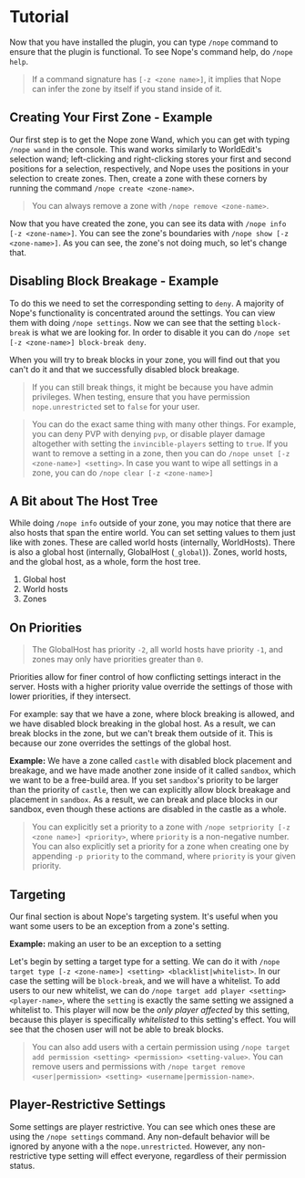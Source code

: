 # Tutorial

Now that you have installed the plugin, you can type `/nope` command to ensure that the plugin is functional. To see Nope's command help, do `/nope help`.

> If a command signature has `[-z <zone name>]`, it implies that Nope can infer the zone by itself if you stand inside of it.

## Creating Your First Zone - Example

Our first step is to get the Nope zone Wand, which you can get with typing `/nope wand` in the console. This wand works similarly to WorldEdit's selection wand; left-clicking and right-clicking stores your first and second positions for a selection, respectively, and Nope uses the positions in your selection to create zones. Then, create a zone with these corners by running the command `/nope create <zone-name>`. 

> You can always remove a zone with `/nope remove <zone-name>`.

Now that you have created the zone, you can see its data with `/nope info [-z <zone-name>]`. You can see the zone's boundaries with `/nope show [-z <zone-name>]`. As you can see, the zone's not doing much, so let's change that.

## Disabling Block Breakage - Example

To do this we need to set the corresponding setting to `deny`. A majority of Nope's functionality is concentrated around the settings. You can view them with doing `/nope settings`. Now we can see that the setting `block-break` is what we are looking for. In order to disable it you can do `/nope set [-z <zone-name>] block-break deny`. 

When you will try to break blocks in your zone, you will find out that you can't do it and that we successfully disabled block breakage.

> If you can still break things, it might be because you have admin privileges. When testing, ensure that you have permission `nope.unrestricted` set to `false` for your user.

> You can do the exact same thing with many other things. For example, you can deny PVP with denying `pvp`, or disable player damage altogether with setting the `invincible-players` setting to `true`. If you want to remove a setting in a zone, then you can do `/nope unset [-z <zone-name>] <setting>`. In case you want to wipe all settings in a zone, you can do `/nope clear [-z <zone-name>]`

## A Bit about The Host Tree

While doing `/nope info` outside of your zone, you may notice that there are also hosts that span the entire world. You can set setting values to them just like with zones. These are called world hosts (internally, WorldHosts). There is also a global host (internally, GlobalHost (`_global`)). Zones, world hosts, and the global host, as a whole, form the host tree.

 1. Global host
 2. World hosts
 3. Zones

## On Priorities

> The GlobalHost has priority `-2`, all world hosts have priority `-1`, and zones may only have priorities greater than `0`. 

Priorities allow for finer control of how conflicting settings interact in the server. Hosts with a higher priority value override the settings of those with lower priorities, if they intersect. 

For example: say that we have a zone, where block breaking is allowed, and we have disabled block breaking in the global host. As a result, we can break blocks in the zone, but we can't break them outside of it. This is because our zone overrides the settings of the global host.

**Example:** We have a zone called `castle` with disabled block placement and breakage, and we have made another zone inside of it called `sandbox`, which we want to be a free-build area. If you set `sandbox`'s priority to be larger than the priority of `castle`, then we can explicitly allow block breakage and placement in `sandbox`. As a result, we can break and place blocks in our sandbox, even though these actions are disabled in the castle as a whole.

> You can explicitly set a priority to a zone with `/nope setpriority [-z <zone name>] <priority>`, where `priority` is a non-negative number. You can also explicitly set a priority for a zone when creating one by appending `-p priority` to the command, where `priority` is your given priority.

## Targeting

Our final section is about Nope's targeting system. It's useful when you want some users to be an exception from a zone's setting.

**Example:** making an user to be an exception to a setting

Let's begin by setting a target type for a setting. We can do it with `/nope target type [-z <zone-name>] <setting> <blacklist|whitelist>`. In our case the setting will be `block-break`, and we will have a whitelist. To add users to our new whitelist, we can do `/nope target add player <setting> <player-name>`, where the `setting` is exactly the same setting we assigned a whitelist to. This player will now be the *only player affected* by this setting, because this player is specifically *whitelisted* to this setting's effect. You will see that the chosen user will not be able to break blocks.

> You can also add users with a certain permission using `/nope target add permission <setting> <permission> <setting-value>`. You can remove users and permissions with `/nope target remove <user|permission> <setting> <username|permission-name>`.

## Player-Restrictive Settings 

Some settings are player restrictive. You can see which ones these are using the `/nope settings` command. Any non-default behavior will be ignored by anyone with a the `nope.unrestricted`. However, any non-restrictive type setting will effect everyone, regardless of their permission status.
